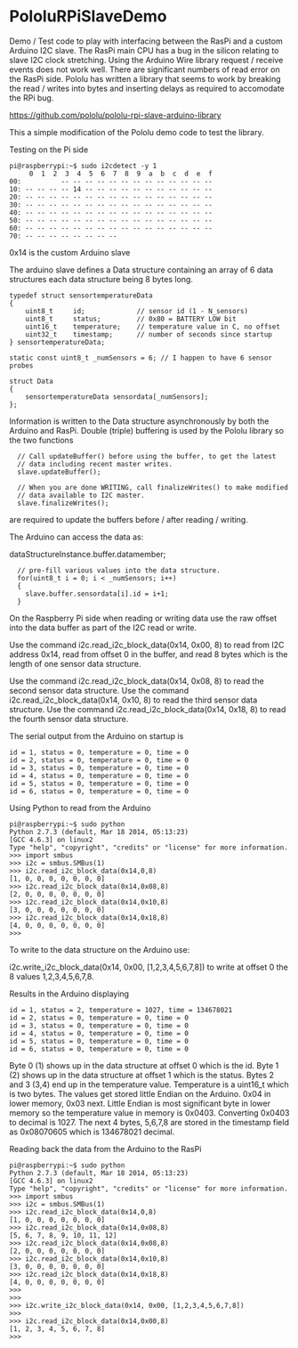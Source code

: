 # PololuRPiSlaveDemo

Demo / Test code to play with interfacing between the RasPi and a custom Arduino I2C slave.
The RasPi main CPU has a bug in the silicon relating to slave I2C clock stretching.
Using the Arduino Wire library request / receive events does not work well. There are significant numbers of read error on the RasPi side. Pololu has written a library that seems to work by breaking the read / writes into bytes and inserting delays as required to accomodate the RPi bug.

https://github.com/pololu/pololu-rpi-slave-arduino-library

This a simple modification of the Pololu demo code to test the library.

Testing on the Pi side
```
pi@raspberrypi:~$ sudo i2cdetect -y 1
     0  1  2  3  4  5  6  7  8  9  a  b  c  d  e  f
00:          -- -- -- -- -- -- -- -- -- -- -- -- --
10: -- -- -- -- 14 -- -- -- -- -- -- -- -- -- -- --
20: -- -- -- -- -- -- -- -- -- -- -- -- -- -- -- --
30: -- -- -- -- -- -- -- -- -- -- -- -- -- -- -- --
40: -- -- -- -- -- -- -- -- -- -- -- -- -- -- -- --
50: -- -- -- -- -- -- -- -- -- -- -- -- -- -- -- --
60: -- -- -- -- -- -- -- -- -- -- -- -- -- -- -- --
70: -- -- -- -- -- -- -- --
```
0x14 is the custom Arduino slave

The arduino slave defines a Data structure containing an array of 6 data structures each data structure being 8 bytes long.

```
typedef struct sensortemperatureData
{
    uint8_t     id;             // sensor id (1 - N_sensors)
    uint8_t     status;         // 0x80 = BATTERY LOW bit
    uint16_t    temperature;    // temperature value in C, no offset
    uint32_t    timestamp;      // number of seconds since startup
} sensortemperatureData;

static const uint8_t _numSensors = 6; // I happen to have 6 sensor probes

struct Data
{
    sensortemperatureData sensordata[_numSensors];
};
```
Information is written to the Data structure asynchronously by both the Arduino and RasPi. Double (triple) buffering is used by the Pololu library so the two functions

```
  // Call updateBuffer() before using the buffer, to get the latest
  // data including recent master writes.
  slave.updateBuffer();
  
  // When you are done WRITING, call finalizeWrites() to make modified
  // data available to I2C master.
  slave.finalizeWrites();
```
are required to update the buffers before / after reading / writing.

The Arduino can access the data as:

dataStructureInstance.buffer.datamember;

```
  // pre-fill various values into the data structure.
  for(uint8_t i = 0; i < _numSensors; i++)
  {
    slave.buffer.sensordata[i].id = i+1;
  }
```

On the Raspberry Pi side when reading or writing data use the raw offset into the data buffer as part of the I2C read or write.

Use the command i2c.read_i2c_block_data(0x14, 0x00, 8) to read from I2C address 0x14, read from offset 0 in the buffer, and read 8 bytes which is the length of one sensor data structure.

Use the command i2c.read_i2c_block_data(0x14, 0x08, 8) to read the second sensor data structure.
Use the command i2c.read_i2c_block_data(0x14, 0x10, 8) to read the third sensor data structure.
Use the command i2c.read_i2c_block_data(0x14, 0x18, 8) to read the fourth sensor data structure.

The serial output from the Arduino on startup is

```
id = 1, status = 0, temperature = 0, time = 0
id = 2, status = 0, temperature = 0, time = 0
id = 3, status = 0, temperature = 0, time = 0
id = 4, status = 0, temperature = 0, time = 0
id = 5, status = 0, temperature = 0, time = 0
id = 6, status = 0, temperature = 0, time = 0
```

Using Python to read from the Arduino

```
pi@raspberrypi:~$ sudo python
Python 2.7.3 (default, Mar 18 2014, 05:13:23)
[GCC 4.6.3] on linux2
Type "help", "copyright", "credits" or "license" for more information.
>>> import smbus
>>> i2c = smbus.SMBus(1)
>>> i2c.read_i2c_block_data(0x14,0,8)
[1, 0, 0, 0, 0, 0, 0, 0]
>>> i2c.read_i2c_block_data(0x14,0x08,8)
[2, 0, 0, 0, 0, 0, 0, 0]
>>> i2c.read_i2c_block_data(0x14,0x10,8)
[3, 0, 0, 0, 0, 0, 0, 0]
>>> i2c.read_i2c_block_data(0x14,0x18,8)
[4, 0, 0, 0, 0, 0, 0, 0]
>>>
```

To write to the data structure on the Arduino use:

i2c.write_i2c_block_data(0x14, 0x00, [1,2,3,4,5,6,7,8]) to write at offset 0 the 8 values 1,2,3,4,5,6,7,8.

Results in the Arduino displaying

```
id = 1, status = 2, temperature = 1027, time = 134678021
id = 2, status = 0, temperature = 0, time = 0
id = 3, status = 0, temperature = 0, time = 0
id = 4, status = 0, temperature = 0, time = 0
id = 5, status = 0, temperature = 0, time = 0
id = 6, status = 0, temperature = 0, time = 0
```
Byte 0 (1) shows up in the data structure at offset 0 which is the id.
Byte 1 (2) shows up in the data structure at offset 1 which is the status.
Bytes 2 and 3 (3,4) end up in the temperature value. Temperature is a uint16_t which is two bytes. The values get stored little Endian on the Arduino. 0x04 in lower memory, 0x03 next. Little Endian is most significant byte in lower memory so the temperature value in memory is 0x0403. Converting 0x0403 to decimal is 1027.
The next 4 bytes, 5,6,7,8 are stored in the timestamp field as 0x08070605 which is 134678021 decimal.

Reading back the data from the Arduino to the RasPi

```
pi@raspberrypi:~$ sudo python
Python 2.7.3 (default, Mar 18 2014, 05:13:23)
[GCC 4.6.3] on linux2
Type "help", "copyright", "credits" or "license" for more information.
>>> import smbus
>>> i2c = smbus.SMBus(1)
>>> i2c.read_i2c_block_data(0x14,0,8)
[1, 0, 0, 0, 0, 0, 0, 0]
>>> i2c.read_i2c_block_data(0x14,0x08,8)
[5, 6, 7, 8, 9, 10, 11, 12]
>>> i2c.read_i2c_block_data(0x14,0x08,8)
[2, 0, 0, 0, 0, 0, 0, 0]
>>> i2c.read_i2c_block_data(0x14,0x10,8)
[3, 0, 0, 0, 0, 0, 0, 0]
>>> i2c.read_i2c_block_data(0x14,0x18,8)
[4, 0, 0, 0, 0, 0, 0, 0]
>>>
>>>
>>> i2c.write_i2c_block_data(0x14, 0x00, [1,2,3,4,5,6,7,8])
>>>
>>> i2c.read_i2c_block_data(0x14,0x00,8)
[1, 2, 3, 4, 5, 6, 7, 8]
>>>
```

